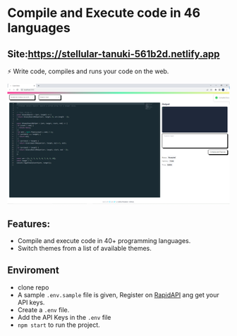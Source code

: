 # Compile and Execute code in 46 languages
## Site:<a href="https://stellular-tanuki-561b2d.netlify.app" target="__blank">https://stellular-tanuki-561b2d.netlify.app<a>
⚡️ Write code, compiles and runs your code on the web.


![This is an image](readme--img.PNG)

## Features: 
- Compile and execute code in 40+ programming languages.
- Switch themes from a list of available themes.

## Enviroment

- clone repo
- A sample `.env.sample` file is given, Register on <a href="https://rapidapi.com/judge0-official/api/judge0-ce/pricing" target="__blank">RapidAPI</a> ang get your API keys.
- Create a `.env` file.
- Add the API Keys in the `.env` file
- `npm start` to run the project.
